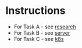 # Instructions

- For Task A - see [research](https://github.com/kkarolis/cuddly-guacamole/tree/main/research)
- For Task B - see [server](https://github.com/kkarolis/cuddly-guacamole/tree/main/server)
- For Task C - see [k8s](https://github.com/kkarolis/cuddly-guacamole/tree/main/k8s)